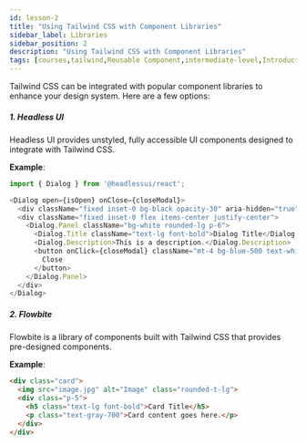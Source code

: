```yaml
---
id: lesson-2
title: "Using Tailwind CSS with Component Libraries"
sidebar_label: Libraries
sidebar_position: 2
description: "Using Tailwind CSS with Component Libraries"
tags: [courses,tailwind,Reusable Component,intermediate-level,Introduction]
--- 
```

 
 
Tailwind CSS can be integrated with popular component libraries to enhance your design system. Here are a few options:

##### 1. **Headless UI**
Headless UI provides unstyled, fully accessible UI components designed to integrate with Tailwind CSS.

**Example**:
```javascript
import { Dialog } from '@headlessui/react';

<Dialog open={isOpen} onClose={closeModal}>
  <div className="fixed inset-0 bg-black opacity-30" aria-hidden="true" />
  <div className="fixed inset-0 flex items-center justify-center">
    <Dialog.Panel className="bg-white rounded-lg p-6">
      <Dialog.Title className="text-lg font-bold">Dialog Title</Dialog.Title>
      <Dialog.Description>This is a description.</Dialog.Description>
      <button onClick={closeModal} className="mt-4 bg-blue-500 text-white rounded px-4 py-2">
        Close
      </button>
    </Dialog.Panel>
  </div>
</Dialog>
```

##### 2. **Flowbite**
Flowbite is a library of components built with Tailwind CSS that provides pre-designed components.

**Example**:
```html
<div class="card">
  <img src="image.jpg" alt="Image" class="rounded-t-lg">
  <div class="p-5">
    <h5 class="text-lg font-bold">Card Title</h5>
    <p class="text-gray-700">Card content goes here.</p>
  </div>
</div>
```
